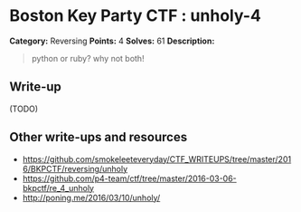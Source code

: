 # Boston Key Party CTF : unholy-4

**Category:** Reversing
**Points:** 4
**Solves:** 61
**Description:**

> python or ruby? why not both!


## Write-up

(TODO)

## Other write-ups and resources

* <https://github.com/smokeleeteveryday/CTF_WRITEUPS/tree/master/2016/BKPCTF/reversing/unholy>
* <https://github.com/p4-team/ctf/tree/master/2016-03-06-bkpctf/re_4_unholy>
* <http://poning.me/2016/03/10/unholy/>

